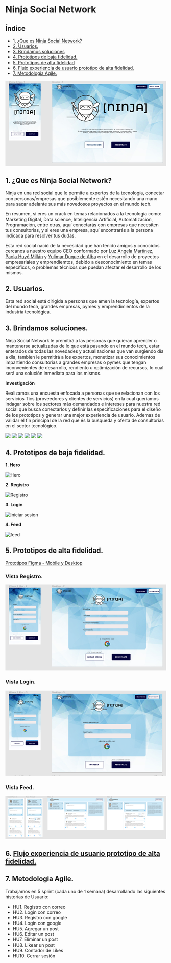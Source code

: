 # Ninja Social Network

## Índice

* [1. ¿Que es Ninja Social Network?](##1-¿Que-es-Ninja-Social-Network?)
* [2. Usuarios.](##2-Usuarios.)
* [3. Brindamos soluciones](##3-Brindamos-soluciones)
* [4. Prototipos de baja fidelidad.](##4-Prototipos-de-baja-fidelidad.)
* [5. Prototipos de alta fidelidad](##5-Prototipos-de-alta-fidelidad.)
* [6. Flujo experiencia de usuario prototipo de alta fidelidad.](##6-Flujo-experiencia-de-usuario-prototipo-de-alta-fidelidad.)
* [7. Metodologia Agile.](##7-Metodologia-Agile.)

![Vista Hero!](./src/images/view%20hero.PNG)


## 1. ¿Que es Ninja Social Network? 

Ninja en una red social que le permite a expertos de la tecnología, conectar con personas/empresas que posiblemente estén necesitando una mano para sacar adelante sus más novedosos proyectos en el mundo tech. 

En resumen, si eres un crack en temas relacionados a la tecnología como: Marketing Digital, Data science, Inteligencia Artificial, Automatización, Programación, entre otras, aquí conectarás con empresas que necesiten tus consultorías, y si eres una empresa, aquí encontrarás a la persona indicada para resolver tus dudas.

Esta red social nació de la necesidad que han tenido amigos y conocidos cercanos a nuestro equipo CEO conformado por [Luz Angela Martínez](https://www.linkedin.com/in/luz-%C3%A1ngela-mart%C3%ADnez-m-65a156192/), [Paola Huyó Millán](https://www.linkedin.com/in/angelapaolahuyo/) y [Yulimar Duque de Alba](https://www.linkedin.com/in/yulimarduque/) en el desarrollo de proyectos empresariales y emprendiemtos, debido a desconocimiento en temas específicos, o problemas técnicos que puedan afectar el desarrollo de los mismos.


## 2. Usuarios.

Esta red social está dirigida a personas que amen la tecnología, expertos del mundo tech, grandes empresas, pymes y emprendimientos de la industria tecnológica.


## 3. Brindamos soluciones.

Ninja Social Network le premitirá a las personas que quieran aprender o mantenerse actualizadas de lo que está pasando en el mundo tech, estar enterados de todas las novedades y actualizaciones que van surgiendo día a día, tambien le permitirá a los expertos, monetizar sus conocimientos impartiendo consultorías a grandes empresas o pymes que tengan inconvenientes de desarrollo, rendiento u optimización de recursos, lo cual será una solución inmediata para los mismos.

**Investigación**

Realizamos una encuesta enfocada a personas que se relacionan con los servicios Tics (proveedores y clientes de servicios) en la cual queriamos indagar sobre los sectores más demandados e intereses para nuestra red social que busca conectarlos y definir las especificaciones para el diseño de los prototipos y generar una mejor experiencia de usuario. Ademas de validar el fin principal de la red que és la busqueda y oferta de consultorias en el sector tecnológico.

![](https://i.imgur.com/LDrKvMP.png)
![](https://i.imgur.com/51uTkqJ.png)
![](https://i.imgur.com/FHp2Gyv.png)
![](https://i.imgur.com/rKzV0u2.png)
![](https://i.imgur.com/F0jRPlt.png)
![](https://i.imgur.com/AOGShUz.png)


## 4. Prototipos de baja fidelidad.

**1. Hero**

![Hero](https://i.imgur.com/uxEzFyW.jpg)


**2. Registro**

![Registro](https://i.imgur.com/mFWbS0l.jpg)


**3. Login**

![iniciar sesion](https://i.imgur.com/dFgFTqR.jpg)


**4. Feed**

![feed](https://i.imgur.com/GP74WZC.jpg)


## 5. Prototipos de alta fidelidad.

[Prototipos Figma - Mobile y Desktop](https://www.figma.com/file/Xs1mXRrCPMwktBIVh045T1/NINJA---Social-Network?node-id=0%3A1)

### Vista Registro.

![Vista Register!](./src/images/view%20register.PNG)

### Vista Login.

![Vista Login!](./src/images/view%20login.PNG)

### Vista Feed.

![Vista Feed!](./src/images/view%20feed.PNG)


## 6. [Flujo experiencia de usuario prototipo de alta fidelidad.](https://www.figma.com/proto/Xs1mXRrCPMwktBIVh045T1/NINJA---Social-Network?node-id=146%3A53&scaling=min-zoom&page-id=0%3A1&starting-point-node-id=18%3A5&show-proto-sidebar=1)


## 7. Metodologia Agile.

Trabajamos en 5 sprint (cada uno de 1 semana) desarrollando las siguientes historias de Usuario:

* HU1.  Registro con correo 
* HU2.  Login con correo
* HU3.  Registro con google
* HU4.  Login con google
* HU5.  Agregar un post
* HU6.  Editar un post
* HU7.  Eliminar un post
* HU8.  Likear un post
* HU9.  Contador de Likes
* HU10. Cerrar sesión 
